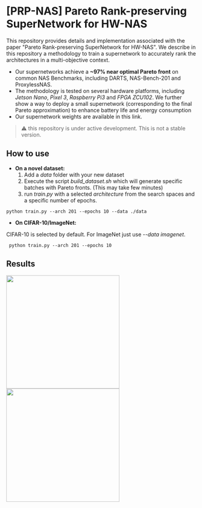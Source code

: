 # [PRP-NAS] Pareto Rank-preserving SuperNetwork for HW-NAS
This repository provides details and implementation associated with the paper "Pareto Rank-preserving SuperNetwork for HW-NAS". 
We describe in this repository a methodology to train a supernetwork to accurately rank the architectures in a multi-objective context. 

* Our supernetworks achieve a **~97% near optimal Pareto front** on common NAS Benchmarks, including DARTS, NAS-Bench-201 and ProxylessNAS.
* The methodology is tested on several hardware platforms, including *Jetson Nano*, *Pixel 3*, *Raspberry Pi3* and *FPGA ZCU102*. We further show a way to deploy a small supernetwork (corresponding to the final Pareto approximation) to enhance battery life and energy consumption 
* Our supernetwork weights are available in this link. 

> :warning: this repository is under active development. This is not a stable version.


## How to use

* **On a novel dataset:**
    1. Add a *data* folder with your new dataset 
    2. Execute the script *build_dataset.sh* which will generate specific batches with Pareto fronts. (This may take few minutes)
    3. run *train.py* with a selected *architecture* from the search spaces and a specific number of epochs. 

``` python train.py --arch 201 --epochs 10 --data ./data ```

* **On CIFAR-10/ImageNet:** 

CIFAR-10 is selected by default. For ImageNet just use *--data imagenet*. 

``` python train.py --arch 201 --epochs 10```

## Results 
<p float="left">
  <img src="./images/pareto_imagenet.png" width="300" />
  <img src="./images/pareto_cifar.png" width="300" /> 
</p>
